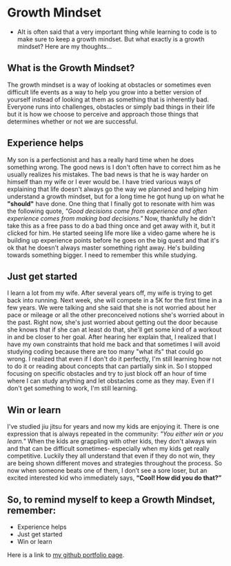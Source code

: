 # Growth Mindset

+ AIt is often said that a very important thing while learning to code is to make sure to keep a growth mindset.  But what exactly is a growth mindset?  Here are my thoughts...

## What is the Growth Mindset?

The growth mindset is a way of looking at obstacles or sometimes even difficult life events as a way to help you grow into a better version of yourself instead of looking at them as something that is inherently bad.  Everyone runs into challenges, obstacles or simply bad things in their life but it is how we choose to perceive and approach those things that determines whether or not we are successful.  

## Experience helps

My son is a perfectionist and has a really hard time when he does something wrong.  The good news is I don't often have to correct him as he usually realizes his mistakes.  The bad news is that he is way harder on himself than my wife or I ever would be.  I have tried various ways of explaining that life doesn't always go the way we planned and helping him understand a growth mindset, but for a long time he got hung up on what he **"should"** have done.  One thing that I finally got to resonate with him was the following quote, *"Good decisions come from experience and often experience comes from making bad decisions."*  Now, thankfully he didn't take this as a free pass to do a bad thing once and get away with it, but it clicked for him.  He started seeing life more like a video game where he is building up experience points before he goes on the big quest and that it's ok that he doesn't always master something right away.  He's building towards something bigger.  I need to remember this while studying.


## Just get started

I learn a lot from my wife.  After several years off, my wife is trying to get back into running.  Next week, she will compete in a 5K for the first time in a few years.  We were talking and she said that she is not worried about her pace or mileage or all the other preconceived notions she's worried about in the past.  Right now, she's just worried about getting out the door because she knows that if she can at least do that, she'll get some kind of a workout in and be closer to her goal.  After hearing her explain that, I realized that I have my own constraints that hold me back and that sometimes I will avoid studying coding because there are too many "what ifs" that could go wrong.  I realized that even if I don't do it perfectly, I'm still learning how not to do it or reading about concepts that can partially sink in.  So I stopped focusing on specific obstacles and try to just block off an hour of time where I can study anything and let obstacles come as they may.  Even if I don't get something to work, I'm still learning.

## Win or learn

I've studied jiu jitsu for years and now my kids are enjoying it.  There is one expression that is always repeated in the community:
*"You either win or you learn."*
When the kids are grappling with other kids, they don't always win and that can be difficult sometimes- especially when my kids get really competitive.  Luckily they all understand that even if they do not win, they are being shown different moves and strategies throughout the process.  So now when someone beats one of them, I don’t see a sore loser, but an excited interested kid who immediately says, **“Cool!  How did you do that?”**

## So, to remind myself to keep a Growth Mindset, remember:

+ Experience helps
+ Just get started
+ Win or learn


Here is a link to [my github portfolio page](https://github.com/brendanpduffy5).

